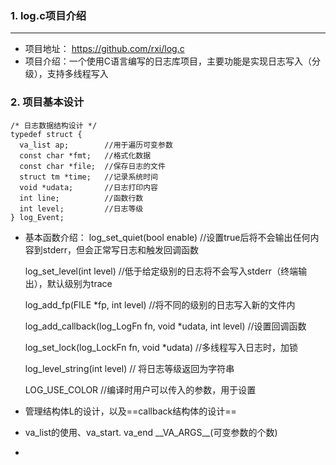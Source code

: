 ### 1. log.c项目介绍
***
+ 项目地址： https://github.com/rxi/log.c
+ 项目介绍：一个使用C语言编写的日志库项目，主要功能是实现日志写入（分级），支持多线程写入
### 2. 项目基本设计

```
/* 日志数据结构设计 */
typedef struct {
  va_list ap;        //用于遍历可变参数
  const char *fmt;   //格式化数据
  const char *file;  //保存日志的文件
  struct tm *time;   //记录系统时间
  void *udata;       //日志打印内容
  int line;          //函数行数
  int level;         //日志等级
} log_Event;
``` 
* 基本函数介绍：
  log_set_quiet(bool enable) //设置true后将不会输出任何内容到stderr，但会正常写日志和触发回调函数

  log_set_level(int level)   //低于给定级别的日志将不会写入stderr（终端输出），默认级别为trace

  log_add_fp(FILE *fp, int level) //将不同的级别的日志写入新的文件内

  log_add_callback(log_LogFn fn, void *udata, int level) //设置回调函数

  log_set_lock(log_LockFn fn, void *udata) //多线程写入日志时，加锁

  log_level_string(int level) // 将日志等级返回为字符串

  LOG_USE_COLOR //编译时用户可以传入的参数，用于设置
  
* 管理结构体L的设计，以及==callback结构体的设计==
* va_list的使用、va_start. va_end  \_\_VA_ARGS\_\_(可变参数的个数)
* 